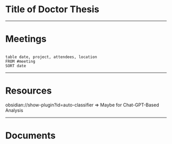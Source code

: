 # Title of Doctor Thesis



---------
# Meetings

```dataview

table date, project, attendees, location
FROM #meeting
SORT date
```


----

# Resources
obsidian://show-plugin?id=auto-classifier => Maybe for Chat-GPT-Based Analysis


-----

# Documents
